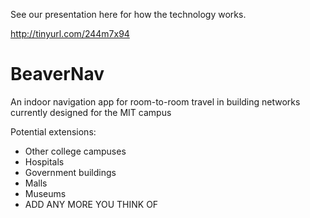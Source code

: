 See our presentation here for how the technology works.

http://tinyurl.com/244m7x94

# BeaverNav
An indoor navigation app for room-to-room travel in building networks currently designed for the MIT campus

Potential extensions:
- Other college campuses
- Hospitals
- Government buildings
- Malls
- Museums
- ADD ANY MORE YOU THINK OF
